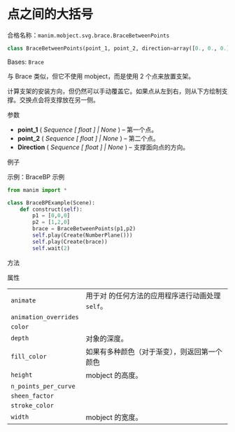 # 点之间的大括号

合格名称：`manim.mobject.svg.brace.BraceBetweenPoints`


```py
class BraceBetweenPoints(point_1, point_2, direction=array([0., 0., 0.]), **kwargs)
```

Bases: `Brace`

与 Brace 类似，但它不使用 mobject，而是使用 2 个点来放置支架。

计算支架的安装方向，但仍然可以手动覆盖它。如果点从左到右，则从下方绘制支撑。交换点会将支撑放在另一侧。

参数

- **point_1** ( _Sequence_ _\[_ _float_ _\]_ _|_ _None_ ) – 第一个点。
- **point_2** ( _Sequence_ _\[_ _float_ _\]_ _|_ _None_ ) – 第二个点。
- **Direction** ( _Sequence_ _\[_ _float_ _\]_ _|_ _None_ ) – 支撑面向点的方向。

例子

示例：BraceBP 示例

```py
from manim import *

class BraceBPExample(Scene):
    def construct(self):
        p1 = [0,0,0]
        p2 = [1,2,0]
        brace = BraceBetweenPoints(p1,p2)
        self.play(Create(NumberPlane()))
        self.play(Create(brace))
        self.wait(2)
```


方法



属性

|||
|-|-|
`animate`|用于对 的任何方法的应用程序进行动画处理`self`。
`animation_overrides`|
`color`|
`depth`|对象的深度。
`fill_color`|如果有多种颜色（对于渐变），则返回第一个颜色
`height`|mobject 的高度。
`n_points_per_curve`|
`sheen_factor`|
`stroke_color`|
`width`|mobject 的宽度。
